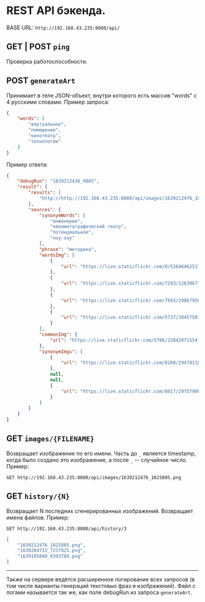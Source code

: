 # REST API бэкенда.

BASE URL:
`http://192.168.43.235:8080/api/`


## GET | POST `ping`
Проверка работоспособности.

## POST `generateArt`
Принимает в теле JSON-объект, внутри которого есть массив "words" с 4 русскими словами. Пример запроса:
```json
{
    "words": [
        "виртуальное",
        "помещение",
        "кинотеатр",
        "технологии"
    ]
}
```
Пример ответа:
```json
{
    "debugRun": "1639212436_9885",
    "result": {
        "results": [
            "http://http://192.168.43.235:8080/api/images/1639212476_1025805.png"
        ],
        "sources": {
            "synonymWords": [
                "инженерии",
                "киноматографический театр",
                "потенциальное",
                "ноу-хау"
            ],
            "phrase": "методика",
            "wordsImg": [
                {
                    "url": "https://live.staticflickr.com/0/51646462517_53ed21ea25_b.jpg"
                },
                {
                    "url": "https://live.staticflickr.com/7293/12639677485_3bd3b74c03_b.jpg"
                },
                {
                    "url": "https://live.staticflickr.com/7693/29067950920_b00b935d4b_b.jpg"
                },
                {
                    "url": "https://live.staticflickr.com/5737/30457501753_170841e69f_b.jpg"
                }
            ],
            "commonImg": {
                "url": "https://live.staticflickr.com/5706/22842871554_f246165ae3_b.jpg"
            },
            "synonymImgs": [
                {
                    "url": "https://live.staticflickr.com/8260/29479118673_19dbdef58a_b.jpg"
                },
                null,
                null,
                {
                    "url": "https://live.staticflickr.com/8017/29757996872_0c2488be73_b.jpg"
                }
            ]
        }
    }
}
```

## GET `images/{FILENAME}`
Возвращает изображение по его имени. Часть до `_` является timestamp, когда было создано это изображение, а после `_` -- случайное число.
Пример:
```http request
GET http://192.168.43.235:8080/api/images/1639212476_1025805.png
```

## GET `history/{N}`
Возвращает N последних сгенерированных изображений. Возвращает имена файлов. Пример:
```http request
GET http://192.168.43.235:8080/api/history/3
```

```json
[
    "1639212476_1025805.png",
    "1639204733_7237825.png",
    "1639195840_8393789.png"
]
```

-------
Также на сервере ведётся расширенное логирование всех запросов (в том числе варианты генераций текстовых фраз и изображений). Файл с логами называется так же, как поле debugRun из запроса `generateArt`.
